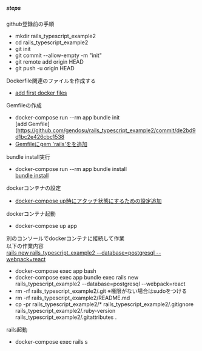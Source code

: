 ##### steps

github登録前の手順
- mkdir rails_typescript_example2
- cd rails_typescript_example2
- git init
- git commit --allow-empty -m "init"
- git remote add origin HEAD
- git push -u origin HEAD

Dockerfile関連のファイルを作成する
- [add first docker files](https://github.com/gendosu/rails_typescript_example2/commit/582622184f4a918acccae71cb4cc83bd20d1aef7)

Gemfileの作成
- docker-compose run --rm app bundle init  
  [add Gemfile](https://github.com/gendosu/rails_typescript_example2/commit/de2bd9d1bc2e426cbc1538
- [Gemfileにgem 'rails'をを追加](https://github.com/gendosu/rails_typescript_example2/commit/6d8d7b1166fad5b0818649728e3a13b9f9e7c68d)

bundle install実行
- docker-compose run --rm app bundle install  
  [bundle install](https://github.com/gendosu/rails_typescript_example2/commit/e93bf527673de370456088b8c46ab703f05365e3)

dockerコンテナの設定
- [docker-compose up時にアタッチ状態にするための設定追加](https://github.com/gendosu/rails_typescript_example2/commit/7c2230a40d397e2390c8858fbb2074881f33fb3a)

dockerコンテナ起動
- docker-compose up app

別のコンソールでdockerコンテナに接続して作業  
以下の作業内容  
[rails new rails_typescript_example2 --database=postgresql --webpack=react](https://github.com/gendosu/rails_typescript_example2/commit/d0eb984a55d997209c5418e083d9a6b82b28dd9a)
- docker-compose exec app bash  
- docker-compose exec app bundle exec rails new rails_typescript_example2 --database=postgresql --webpack=react
- rm -rf rails_typescript_example2/.git
  ※権限がない場合はsudoをつける
- rm -rf rails_typescript_example2/README.md
- cp -pr rails_typescript_example2/* rails_typescript_example2/.gitignore rails_typescript_example2/.ruby-version rails_typescript_example2/.gitattributes .

rails起動
- docker-compose exec rails s
